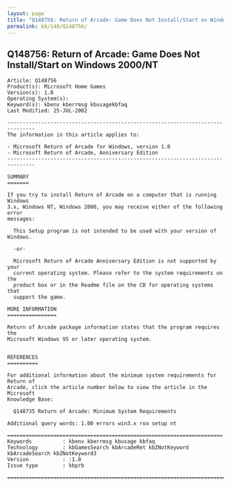 ```yaml
---
layout: page
title: "Q148756: Return of Arcade: Game Does Not Install/Start on Windows 2000/NT"
permalink: kb/148/Q148756/
---
```


## Q148756: Return of Arcade: Game Does Not Install/Start on Windows 2000/NT

	Article: Q148756
	Product(s): Microsoft Home Games
	Version(s): 1.0
	Operating System(s): 
	Keyword(s): kbenv kberrmsg kbusagekbfaq
	Last Modified: 25-JUL-2002
	
	-------------------------------------------------------------------------------
	The information in this article applies to:
	
	- Microsoft Return of Arcade for Windows, version 1.0 
	- Microsoft Return of Arcade, Anniversary Edition 
	-------------------------------------------------------------------------------
	
	SUMMARY
	=======
	
	If you try to install Return of Arcade on a computer that is running Windows
	3.x, Windows NT, Windows 2000, you may receive either of the following error
	messages:
	
	  This Setup program is not intended to be used with your version of Windows.
	
	  -or-
	
	  Microsoft Return of Arcade Anniversary Edition is not supported by your
	  current operating system. Please refer to the system requirements on the
	  product box or in the Readme file on the CD for operating systems that
	  support the game.
	
	MORE INFORMATION
	================
	
	Return of Arcade package information states that the program requires the
	Microsoft Windows 95 or later operating system.
	
	
	REFERENCES
	==========
	
	For additional information about the minimum system requirements for Return of
	Arcade, click the article number below to view the article in the Microsoft
	Knowledge Base:
	
	  Q148735 Return of Arcade: Minimum System Requirements
	
	Additional query words: 1.00 errors win3.x roa setup nt
	
	======================================================================
	Keywords          : kbenv kberrmsg kbusage kbfaq
	Technology        : kbGamesSearch kbArcadeRet kbZNotKeyword kbArcadeSearch kbZNotKeyword3
	Version           : :1.0
	Issue type        : kbprb
	
	=============================================================================
	
